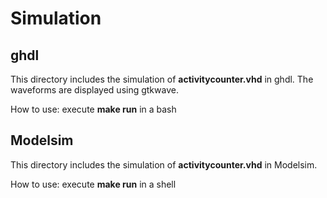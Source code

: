 # Simulation

## ghdl

This directory includes the simulation of **activitycounter.vhd** in ghdl. The waveforms are displayed using gtkwave.

How to use: execute **make run** in a bash

## Modelsim

This directory includes the simulation of **activitycounter.vhd** in Modelsim.

How to use: execute **make run** in a shell
